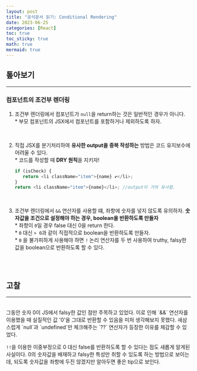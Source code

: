 ```yaml
---
layout: post
title: "공식문서 읽기: Conditional Rendering"
date: 2023-06-25
categories: [React]
toc: true
toc_sticky: true
math: true
mermaid: true
---
```


## 톺아보기

---

### **컴포넌트의 조건부 렌더링**

1. 조건부 렌더링에서 컴포넌트가 `null`을 return하는 것은 일반적인 경우가 아니다.  
   \* 부모 컴포넌트의 JSX에서 컴포넌트를 포함하거나 제외하도록 하자.

<br>

2. 직접 JSX를 분기처리하여 **유사한 output을 중복 작성하는** 방법은 코드 유지보수에 어려울 수 있다.  
    \* 코드를 작성할 때 **DRY 원칙**을 지키자!

   ```JavaScript
   if (isCheck) {
      return <li className="item">{name} ✔</li>;
   }
   return <li className="item">{name}</li>; //output이 거의 유사함.
   ```

<br>

3. 조건부 렌더링에서 `&&` 연산자를 사용할 떄, 좌항에 숫자를 넣지 않도록 유의하자. **숫자값을 조건으로 설정해야 하는 경우, boolean을 반환하도록 만들자**  
   \* 좌항이 `0`일 경우 false 대신 0을 return 한다.  
   \* `0` 대신 `> 0`과 같이 직접적으로 boolean을 반환하도록 만들자.  
   \* `0` 을 불가피하게 사용해야 하면 `!` 논리 연산자를 두 번 사용하여 truthy, falsy한 값을 boolean으로 반환하도록 할 수 있다.

<br>
<br>

## 고찰

---

<br>
그동안 숫자 0이 JS에서 falsy한 값인 점만 주목하고 있었다. 이로 인해 `&&` 연산자를 이용했을 때 실질적인 값 '0'을 그대로 반환할 수 있음을 미처 생각해보지 못했다. 새삼스럽게 `null`과 `undefined`만 체크해주는 `??` 연산자가 등장한 이유를 체감할 수 있었다.   
 
`!!`을 이용한 이중부정으로 0 대신 false를 반환하도록 할 수 있다는 점도 새롭게 알게된 사실이다. 0의 숫자값을 배재하고 falsy한 특성만 취할 수 있도록 하는 방법으로 보이는데, 되도록 숫자값을 좌항에 두진 않겠지만 알아두면 좋은 tip으로 보인다.
